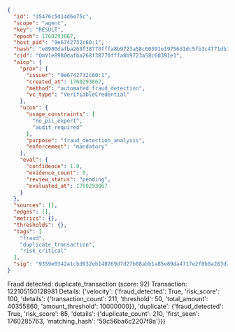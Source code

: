 ```json
{
  "id": "35476c5d14d6e75c",
  "scope": "agent",
  "key": "RESULT",
  "epoch": 1760293067,
  "host_pid": "9e6742732c60:1",
  "hash": "e8980dafba268f38770fffa8b9723a58c60391e19756d1dc5fb3c4771db34542",
  "cid": "QmV1e8980dafba268f38770fffa8b9723a58c60391e1",
  "aicp": {
    "prov": {
      "issuer": "9e6742732c60:1",
      "created_at": 1760293067,
      "method": "automated_fraud_detection",
      "vc_type": "VerifiableCredential"
    },
    "ucon": {
      "usage_constraints": [
        "no_pii_export",
        "audit_required"
      ],
      "purpose": "fraud_detection_analysis",
      "enforcement": "mandatory"
    },
    "eval": {
      "confidence": 1.0,
      "evidence_count": 0,
      "review_status": "pending",
      "evaluated_at": 1760293067
    }
  },
  "sources": [],
  "edges": [],
  "metrics": {},
  "thresholds": {},
  "tags": [
    "fraud",
    "duplicate_transaction",
    "risk_critical"
  ],
  "sig": "9359e0342a1cbd932eb140269d7d27b08abb1a85e89da4717e2f0b8a283d2bb9"
}
```

Fraud detected: duplicate_transaction (score: 92)
Transaction: 122105150128981
Details: {'velocity': {'fraud_detected': True, 'risk_score': 100, 'details': {'transaction_count': 211, 'threshold': 50, 'total_amount': 40355860, 'amount_threshold': 10000000}}, 'duplicate': {'fraud_detected': True, 'risk_score': 85, 'details': {'duplicate_count': 210, 'first_seen': 1760285763, 'matching_hash': '59c56ba6c2207f9a'}}}